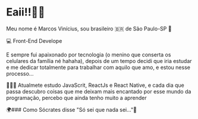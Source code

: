 # Eaii!!🖖🏽

Meu nome é Marcos Vinícius, sou brasileiro 🇧🇷 de São Paulo-SP 📍

💻 Front-End Develope

E sempre fui apaixonado por tecnologia (o menino que conserta os celulares da família  né hahaha), depois de um tempo decidi que iria estudar e me dedicar totalmente para trabalhar com aquilo que amo, e estou nesse processo...

👨🏻‍💻 Atualmete estudo JavaScrit, ReactJs e React Native, e cada dia que passa descubro coisas que me deixam mais encantado por esse mundo da programação, percebo que ainda tenho muito a aprender

🌍### Como Sócrates disse "Só sei que nada sei..."🧠
